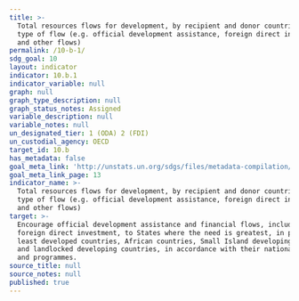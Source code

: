 ```yaml
---
title: >-
  Total resources flows for development, by recipient and donor countries and
  type of flow (e.g. official development assistance, foreign direct investment
  and other flows)
permalink: /10-b-1/
sdg_goal: 10
layout: indicator
indicator: 10.b.1
indicator_variable: null
graph: null
graph_type_description: null
graph_status_notes: Assigned
variable_description: null
variable_notes: null
un_designated_tier: 1 (ODA) 2 (FDI)
un_custodial_agency: OECD
target_id: 10.b
has_metadata: false
goal_meta_link: 'http://unstats.un.org/sdgs/files/metadata-compilation/Metadata-Goal-10.pdf'
goal_meta_link_page: 13
indicator_name: >-
  Total resources flows for development, by recipient and donor countries and
  type of flow (e.g. official development assistance, foreign direct investment
  and other flows)
target: >-
  Encourage official development assistance and financial flows, including
  foreign direct investment, to States where the need is greatest, in particular
  least developed countries, African countries, Small Island developing States
  and landlocked developing countries, in accordance with their national plans
  and programmes.
source_title: null
source_notes: null
published: true
---
```

